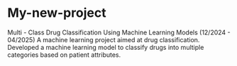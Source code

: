 # My-new-project
Multi - Class Drug Classification Using Machine Learning Models (12/2024 - 04/2025) A machine learning project aimed at drug classification. Developed a machine learning model to classify drugs into multiple categories based on patient attributes.
